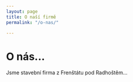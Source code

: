 ```yaml
---
layout: page
title: O naší firmě
permalink: "/o-nas/"

---
```

# O nás...

Jsme stavební firma z Frenštátu pod Radhoštěm...